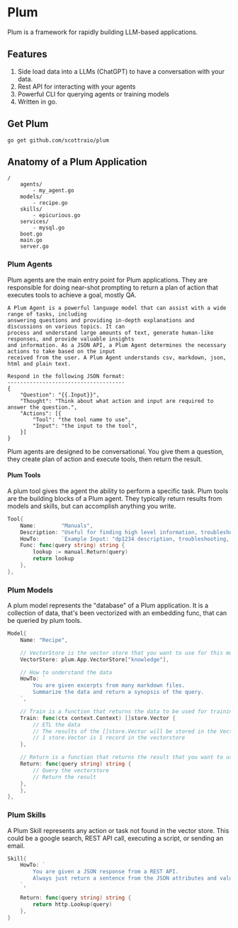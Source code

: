 # Plum

Plum is a framework for rapidly building LLM-based applications. 

## Features
1. Side load data into a LLMs (ChatGPT) to have a conversation with your data. 
2. Rest API for interacting with your agents
3. Powerful CLI for querying agents or training models
4. Written in go. 

## Get Plum

```
go get github.com/scottraio/plum
```

## Anatomy of a Plum Application

```
/
	agents/
		- my_agent.go
	models/
		- recipe.go
	skills/
		- epicurious.go
	services/
		- mysql.go
	boot.go
	main.go
	server.go
```

### Plum Agents
Plum agents are the main entry point for Plum applications. They are responsible for doing near-shot prompting to 
return a plan of action that executes tools to achieve a goal, mostly QA. 

```
A Plum Agent is a powerful language model that can assist with a wide range of tasks, including 
answering questions and providing in-depth explanations and discussions on various topics. It can 
process and understand large amounts of text, generate human-like responses, and provide valuable insights 
and information. As a JSON API, a Plum Agent determines the necessary actions to take based on the input 
received from the user. A Plum Agent understands csv, markdown, json, html and plain text.

Respond in the following JSON format:
-------------------------------------
{
	"Question": "{{.Input}}",
	"Thought": "Think about what action and input are required to answer the question.",
	"Actions": [{
		"Tool": "the tool name to use",
		"Input": "the input to the tool",
	}]
}
```

Plum agents are designed to be conversational. You give them a question, they create plan of action and execute tools, then return the result. 

#### Plum Tools
A plum tool gives the agent the ability to perform a specific task. Plum tools are the building blocks of a Plum agent.
They typically return results from models and skills, but can accomplish anything you write. 

```go
Tool{
	Name:        "Manuals",
	Description: "Useful for finding high level information, troubleshooting, and operating procedures.",
	HowTo:       `Example Input: "dp1234 description, troubleshooting, operating procedures, cleaning, maintenance"`,
	Func: func(query string) string {
		lookup := manual.Return(query)
		return lookup
	},
},
```

### Plum Models
A plum model represents the "database" of a Plum application. 
It is a collection of data, that's been vectorized with an embedding func, that can be queried by plum tools. 

```go
Model{
	Name: "Recipe",

	// VectorStore is the vector store that you want to use for this model
	VectorStore: plum.App.VectorStore["knowledge"],

	// How to understand the data
	HowTo: `
		You are given excerpts from many markdown files. 
		Summarize the data and return a synopsis of the query. 
	`,

	// Train is a function that returns the data to be used for training
	Train: func(ctx context.Context) []store.Vector {
		// ETL the data
		// The results of the []store.Vector will be stored in the VectorStore defined above.
		// 1 store.Vector is 1 record in the vectorstore
	},

	// Return is a function that returns the result that you want to use in your prompt
	Return: func(query string) string {
		// Query the vectorstore
		// Return the result
	},
	},
},
```

### Plum Skills

A Plum Skill represents any action or task not found in the vector store. This could be a google search, 
REST API call, executing a script, or sending an email. 

```go
Skill{
	HowTo: `
		You are given a JSON response from a REST API.
		Always just return a sentence from the JSON attributes and values.
	`,

	Return: func(query string) string {
		return http.Lookup(query)
	},
}
```